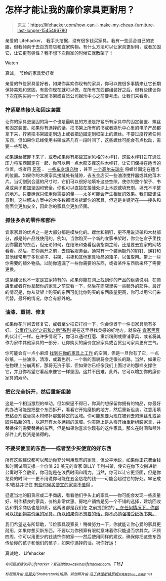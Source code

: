 # 怎样才能让我的廉价家具更耐用？

> 原文：<https://lifehacker.com/how-can-i-make-my-cheap-furniture-last-longer-1545496780>

亲爱的 Lifehacker，
我手头拮据，没有很多钱买家具。我有一些适合自己的衣服，但我倾向于去百货商店和宜家购物。有什么方法可以让家具更耐用，或者加固它，让它更有弹性？我不想下次搬家的时候它就散架了！

Watch

真诚，
节俭的家具爱好者

亲爱的节俭家具爱好者，如果你喜欢你现有的家具，你可以做很多事情来让它长期保持美观和坚固。有些你现在就可以做，在所有东西都组装好之后，但有些建议你下次在购买另一个宜家书架或百货公司娱乐中心之前要考虑。让我们来看看。

### 拧紧那些接头和固定装置

让你的家具更坚固的第一个也是最明显的方法是拧紧所有家具中的固定装置、螺丝和固定装置。如果你有选择的话，把书架上所有的书或者娱乐中心里的电子产品都拿下来，拧紧把书架固定到边上或者把边固定到框架上的螺丝。不要过度拧紧任何东西，但如果你已经使用书架或茶几有一段时间了，这些螺丝可能会有点松动，需要一些帮助。

如果螺丝被卸下来了，或者如果你有那些宜家风格的木榫钉，这些木榫钉旨在通过压力将东西固定在一起，你可以用一点木胶支撑这些木榫钉，让它们保持在适当的位置，或者用 [牙签](https://lifehacker.com/fix-a-stripped-screw-hole-with-toothpicks-5754380) 、 [一些车身填充物](http://lifehacker.com/fix-stripped-screws-with-auto-body-filler-5872492) ，甚至 [一个高尔夫球座](http://lifehacker.com/fix-a-stripped-screw-hole-with-a-golf-tee-393061) 将螺丝固定在适当的位置。如果你的木质家具接缝处有缝隙，去五金店买一些油漆搅拌器或其他薄木片。当切割到合适的尺寸时，它们可以很好地填补这些空隙，使你的整个架子、书桌或桌子更加坚固和安全。你也可以直接在接缝处涂上木胶或填充剂，填充不平整的地方。只要确保只使用你需要的量——太多可能会产生相反的效果。我们应该注意到，这些解决方案中的大多数都很难拆卸你的家具，但这是关键所在——接头和侧面会更加安全，因此你的家具会更加坚固。

### 抓住多余的零件和部件

宜家家具的优点之一是大部分都是模块化的。螺丝和销钉，更不用说货架和木材部分，都是跨产品线使用的。例如，当你购买一个新的宜家书架时，你会在盒子里找到你需要的东西，但无论如何，在结账和查看组装指南之前，还是要去宜家的网站看看。然后，在你离开之前，去顾客服务台。通常有一个装满额外的销钉、螺钉和其他经常用于多张桌子、书架、书柜和其他家具物品的箱子，以备取用。带上一些你需要的额外物品，以防你遗漏了一些你需要的东西，或者某件东西后来坏了需要更换。

这条建议也不一定是宜家特有的。如果你能在网上找到你的产品的组装说明，在商店里或者在你拿起你的家具之前查看一下，然后在商店里买一些额外的部件。最好的情况是，你从货架上购买的东西可能比你购买的东西质量更高，你可以用它们来代替。最坏的情况，你会有额外的。

### 油漆、重铺、修复

如果你花时间去修复它，或者至少把它打扮一下，你会惊讶于一件旧家具能有多好。 [公寓疗法的“之前和之后”系列](http://www.apartmenttherapy.com/categories/before_after) 是在这里寻找灵感的好地方，就像在 [宜家黑客](http://ikeahackers.net/) 的伙计们一样。在许多情况下，你可以通过打磨、重新粉刷或重铺家具，或者将其作为家中其他家具的一部分，让你购买的廉价宜家家具或百货公司家具更有生气。

你可能会有一点小麻烦 [找到在你的家具上工作](https://lifehacker.com/how-can-i-diy-in-a-small-living-space-1449041040) 的空间，但是一旦你有了它，一点砂纸，一些油漆，清漆，或着色剂，一个新的面貌将会走很长的路。当然，如果它在物理上分崩离析，那将无济于事，但如果你已经像我们上面讨论的那样支撑住它，并且你希望它看起来像它一样坚固，这并不困难。此外，它可以增加你的廉价家具的寿命。

### 把它完全拆开，然后重新组装

这是一个相当激烈的举动，但如果逼不得已，你真的想保留你拥有的物品，你最好的办法可能是把整个东西拆开，看看它开始磨损的地方，然后重新组装，注意用填充粘合剂或替换木材修补那些特定的区域。你可能想要为现在被剥去的螺丝孔或紧固件钻新的孔，以避开有太多磨损的区域。你实际上是从零开始重新组装家具，并替换任何需要替换的东西，但是如果你喜欢你现有的这件家具，那么在时间和额外部件上的投资是值得的。

### 不要买便宜的东西——或者至少买便宜的好东西

所有这些建议都可以帮助你充分利用现有的家具，但公平地说，如果你正花费金钱和时间试图支撑一个价值 20 美元的宜家 BILLY 毕利书架，使它在你下次搬进新公寓时不会散架，你可能是在浪费时间和精力。当然，你可以让它更坚固，但是你花费的时间——更不用说你可能在五金店花的钱——可能会超过它的好处。牢记成本/收益并记住 [有些时候买便宜的家具不值得](https://lifehacker.com/is-cheap-furniture-worth-buying-5970618) 。

逛逛当地的旧货店或二手商店，看看他们手头上的家具——你可能会发现一些质量好、制作精良的家具，价格非常优惠。房地产销售是另一个不错的选择，建筑回收店和剩余商店也是如此，这两者都是我们在 之前提到过的 [。在任何情况下，你都可以找到物美价廉的家具，所以如果你不想要的话，你不必勉强接受纸板书架。](http://lifehacker.com/the-best-cheap-ways-to-decorate-your-home-1537339826)

我们希望这有所帮助，节俭家具观察员！稍微努力一下，你就能让你心爱的家具更耐用，如果你想买新东西，不要以为你预算有限就意味着你只能退而求其次。环顾四周，你可以用更少的钱装饰你的家——然后使用同样的建议，确保你把这些东西传给你的孩子和他们的孩子，如果你选择的话。祝你好运！

真诚地，
Lifehacker

*<small>有问题或建议问 Lifehacker？发送给</small>*[*<small>tips+asklh@lifehacker.com</small>*](mailto:tips+asklh@lifehacker.com)*<small>。</small>T15】*

*<small>标题照片由</small>* [*<small>尼莫夫</small>*](http://www.shutterstock.com/pic.mhtml?id=129014996&src=id)*<small>(Shutterstock)拍摄。其他照片由</small>* [*<small>马丁林德斯特罗姆</small>*](http://www.flickr.com/photos/lindstrom/394549416/)*<small></small>*<small>[*<small>邓肯赫尔</small>*](http://www.flickr.com/photos/dullhunk/8457458573/)*<small></small>*<small>[*<small>tmib _ 西雅图</small>*](http://www.flickr.com/photos/tmib/3611243500/) *<small>T75】</small>*</small></small>

<small><small><small></small></small></small>